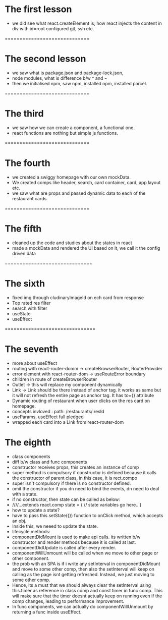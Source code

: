 # The first lesson

- we did see what react.createElement is, how react injects the content in div with id=root
  configured git, ssh etc.

=============================

# The second lesson

- we saw what is package.json and package-lock.json,
- node modules, what is difference b/w ^ and ~
- then we initialised npm, saw npm, installed npm, installed parcel.

=============================

# The third

- we saw how we can create a component, a functional one.
- react functions are nothing but simple js functions.

=============================

# The fourth

- we created a swiggy homepage with our own mockData.
- We created comps like header, search, card container, card, app layout etc.
- we saw what are props and passed dynamic data to each of the restaurant cards

=============================

# The fifth

- cleaned up the code and studies about the states in react
- made a mockData and rendered the UI based on it, we call it the config driven data

==============================

# The sixth

- fixed img through cludinaryImageId on ech card from response
- Top rated res filter
- search with filter
- useState
- useEffect

===============================

# The seventh

- more about useEffect
- routing with react-router-domm -> createBrowserRouter, RouterProvider
- error element with react-router-dom -> useRouteError boundary
- children in route of createBrowserRouter
- Outlet -> this will replace my component dynamically
- Link -> Link should be there instead of anchor tag. it works as same but it will not refresh the
  entire page as anchor tag. It has to={} attribute
- Dynamic routing of restaurant when user clicks on the res card on homepage.
- concepts invloved : path: /restaurants/:resId
- useParams, useEffect full pledged
- wrapped each card into a Link from react-router-dom

# The eighth

- class components
- diff b/w class and func components
- constructor receives props, this creates an instance of comp
- super method is compulsory if constructor is defined because it calls the constructor of parent class, in this case, it is rect.compo
- super isn't compulsory if there is no constructor defined.
- omit the constructor if you dn need to bind the events, dn need to deal with a state.
- if no constructor, then state can be called as below:
- ////...extends react.comp
  state = {
  // state variables go here..
  }
- how to update a state?
- have to pass this.setState({}) function to onClick method, which accepts an obj.
- Inside this, we neeed to update the state.
- lifecycle methods:
- componentDidMount is used to make api calls. its written b/w constructor and render methods because it is called at last.
- componentDidUpdate is called after every render.
- componentWillUnmount will be called when we move to other page or other component.
- the prob with an SPA is if i write any setInterval in componentDidMount and move to some other comp, then also the setInterval will keep on calling as the page isnt getting refreshed. Instead, we just moving to some other comp.
- Hence, its a must that we should always clear the setInterval using this.timer as reference in class comp and const timer in func comp. This will make sure that the timer doesnt actually keep on running even if the comp changes, leading to performance improvement.
- In func components, we can actually do componentWillUnmount by returning a func inside useEffect.
